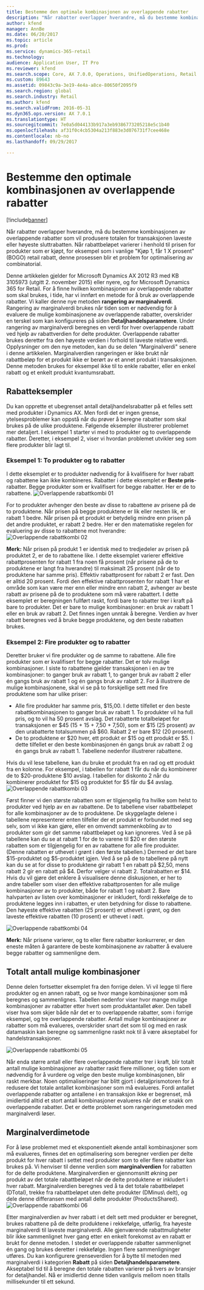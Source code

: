 ```yaml
---
title: Bestemme den optimale kombinasjonen av overlappende rabatter
description: "Når rabatter overlapper hverandre, må du bestemme kombinasjonen av overlappende rabatter som vil produsere totalen for transaksjonen laveste eller høyeste sluttrabatten. Når rabattbeløpet varierer i henhold til prisen for produkter som er kjøpt, for eksempel som i vanlige «Kjøp 1, får 1 X prosent» (BOGO) retail rabatt, blir denne prosessen et problem for kombinatorisk optimalisering."
author: kfend
manager: AnnBe
ms.date: 06/20/2017
ms.topic: article
ms.prod: 
ms.service: dynamics-365-retail
ms.technology: 
audience: Application User, IT Pro
ms.reviewer: kfend
ms.search.scope: Core, AX 7.0.0, Operations, UnifiedOperations, Retail
ms.custom: 89643
ms.assetid: 09843c9a-3e19-4e4a-a8ce-80650f2095f9
ms.search.region: global
ms.search.industry: Retail
ms.author: kfend
ms.search.validFrom: 2016-05-31
ms.dyn365.ops.version: AX 7.0.1
ms.translationtype: HT
ms.sourcegitcommit: 7e0a5d044133b917a3eb9386773205218e5c1b40
ms.openlocfilehash: af31f0c4cb5304a213f883e3d076731f7cee468e
ms.contentlocale: nb-no
ms.lasthandoff: 09/29/2017

---
```


# <a name="determine-the-optimal-combination-of-overlapping-discounts"></a>Bestemme den optimale kombinasjonen av overlappende rabatter

[!include[banner](includes/banner.md)]


Når rabatter overlapper hverandre, må du bestemme kombinasjonen av overlappende rabatter som vil produsere totalen for transaksjonen laveste eller høyeste sluttrabatten. Når rabattbeløpet varierer i henhold til prisen for produkter som er kjøpt, for eksempel som i vanlige "Kjøp 1, får 1 X prosent" (BOGO) retail rabatt, denne prosessen blir et problem for optimalisering av combinatorial.

Denne artikkelen gjelder for Microsoft Dynamics AX 2012 R3 med KB 3105973 (utgitt 2. november 2015) eller nyere, og for Microsoft Dynamics 365 for Retail. For å finne hvilken kombinasjonen av overlappende rabatter som skal brukes, i tide, har vi innført en metode for å bruk av overlappende rabatter. Vi kaller denne nye metoden **rangering av marginalverdi**. Rangering av marginalverdi brukes når tiden som er nødvendig for å evaluere de mulige kombinasjonene av overlappende rabatter, overskrider en terskel som kan konfigureres på siden **Detaljhandelsparametere**. Under rangering av marginalverdi beregnes en verdi for hver overlappende rabatt ved hjelp av rabattverdien for delte produkter. Overlappende rabatter brukes deretter fra den høyeste verdien i forhold til laveste relative verdi. Opplysninger om den nye metoden, kan du se delen "Marginalverdi" senere i denne artikkelen. Marginalverdien rangeringen er ikke brukt når rabattbeløp for et produkt ikke er berørt av et annet produkt i transaksjonen. Denne metoden brukes for eksempel ikke til to enkle rabatter, eller en enkel rabatt og et enkelt produkt kvantumsrabatt.

## <a name="discount-examples"></a>Rabatteksempler
Du kan opprette et ubegrenset antall detaljhandelsrabatter på et felles sett med produkter i Dynamics AX. Men fordi det er ingen grense, ytelsesproblemer kan oppstå når du prøver å beregne rabatter som skal brukes på de ulike produktene. Følgende eksempler illustrerer problemet mer detaljert. I eksempel 1 starter vi med to produkter og to overlappende rabatter. Deretter, i eksempel 2, viser vi hvordan problemet utvikler seg som flere produkter blir lagt til.

### <a name="example-1-two-products-and-two-discounts"></a>Eksempel 1: To produkter og to rabatter

I dette eksemplet er to produkter nødvendig for å kvalifisere for hver rabatt og rabattene kan ikke kombineres. Rabatter i dette eksemplet er **Beste pris**-rabatter. Begge produkter som er kvalifisert for begge rabatter. Her er de to rabattene.
![Overlappende rabattkombi 01](./media/overlapping-discount-combo-01.jpg)

For to produkter avhenger den beste av disse to rabattene av prisene på de to produktene. Når prisen på begge produktene er lik eller nesten lik, er rabatt 1 bedre. Når prisen på et produkt er betydelig mindre enn prisen på det andre produktet, er rabatt 2 bedre. Her er den matematiske regelen for evaluering av disse to rabattene mot hverandre: ![Overlappende rabattkombi 02](./media/overlapping-discount-combo-02.jpg)

**Merk:** Når prisen på produkt 1 er identisk med to tredjedeler av prisen på produktet 2, er de to rabattene like. I dette eksemplet varierer effektive rabattprosenten for rabatt 1 fra noen få prosent (når prisene på de to produktene er langt fra hverandre) til maksimalt 25 prosent (når de to produktene har samme pris). Effektiv rabattprosent for rabatt 2 er fast. Den er alltid 20 prosent. Fordi den effektive rabattprosenten for rabatt 1 har et område som kan være mer enn eller mindre enn rabatt 2, avhenger av beste rabatt av prisene på de to produktene som må være rabattert. I dette eksemplet er beregningen fullført raskt, fordi bare to rabatter trer i kraft på bare to produkter. Det er bare to mulige kombinasjoner: en bruk av rabatt 1 eller en bruk av rabatt 2. Det finnes ingen unntak å beregne. Verdien av hver rabatt beregnes ved å bruke begge produktene, og den beste rabatten brukes.

### <a name="example-2-four-products-and-two-discounts"></a>Eksempel 2: Fire produkter og to rabatter

Deretter bruker vi fire produkter og de samme to rabattene. Alle fire produkter som er kvalifisert for begge rabatter. Det er tolv mulige kombinasjoner. I siste to rabattene gjelder transaksjonen i en av tre kombinasjoner: to ganger bruk av rabatt 1, to ganger bruk av rabatt 2 eller én gangs bruk av rabatt 1 og én gangs bruk av rabatt 2. For å illustrere de mulige kombinasjonene, skal vi se på to forskjellige sett med fire produktene som har ulike priser:

-   Alle fire produkter har samme pris, $15,00. I dette tilfellet er den beste rabattkombinasjonen to ganger bruk av rabatt 1. To produkter vil ha full pris, og to vil ha 50 prosent avslag. Det rabatterte totalbeløpet for transaksjonen er $45 (15 + 15 + 7,50 + 7,50), som er $15 (25 prosent) av den urabatterte totalsummen på $60. Rabatt 2 er bare $12 (20 prosent).
-   De to produktene er $20 hver, ett produkt er $15 og ett produkt er $5. I dette tilfellet er den beste kombinasjonen én gangs bruk av rabatt 2 og én gangs bruk av rabatt 1. Tabellene nedenfor illustrerer rabattene.

Hvis du vil lese tabellene, kan du bruke et produkt fra en rad og ett produkt fra en kolonne. For eksempel, i tabellen for rabatt 1 får du når du kombinerer de to $20-produktene $10 avslag. I tabellen for diskonto 2 når du kombinerer produktet for $15 og produktet for $5 får du $4 avslag.
![Overlappende rabattkombi 03](./media/overlapping-discount-combo-03.jpg)

Først finner vi den største rabatten som er tilgjengelig fra hvilke som helst to produkter ved hjelp av en av rabattene. De to tabellene viser rabattbeløpet for alle kombinasjoner av de to produktene. De skyggelagte delene i tabellene representerer enten tilfeller der et produkt er forbundet med seg selv, som vi ikke kan gjøre, eller en omvendt sammenkobling av to produkter som gir det samme rabattbeløpet og kan ignoreres. Ved å se på tabellene kan du se at rabatt 1 for de to varene til $20 er den største rabatten som er tilgjengelig for en av rabattene for alle fire produkter. (Denne rabatten er uthevet i grønt i den første tabellen.) Dermed er det bare $15-produktet og $5-produktet igjen. Ved å se på de to tabellene på nytt kan du se at for disse to produktene gir rabatt 1 en rabatt på $2,50, mens rabatt 2 gir en rabatt på $4. Derfor velger vi rabatt 2. Totalrabatten er $14. Hvis du vil gjøre det enklere å visualisere denne diskusjonen, er her to andre tabeller som viser den effektive rabattprosenten for alle mulige kombinasjoner av to produkter, både for rabatt 1 og rabatt 2. Bare halvparten av listen over kombinasjoner er inkludert, fordi rekkefølge de to produktene legges inn i rabatten, er uten betydning for disse to rabattene. Den høyeste effektive rabatten (25 prosent) er uthevet i grønt, og den laveste effektive rabatten (10 prosent) er uthevet i rødt. 

![Overlappende rabattkombi 04](./media/overlapping-discount-combo-04.jpg)

**Merk:** Når prisene varierer, og to eller flere rabatter konkurrerer, er den eneste måten å garantere de beste kombinasjonene av rabatter å evaluere begge rabatter og sammenligne dem.

## <a name="total-possible-combinations"></a>Totalt antall mulige kombinasjoner
Denne delen fortsetter eksemplet fra den forrige delen. Vi vil legge til flere produkter og en annen rabatt, og se hvor mange kombinasjoner som må beregnes og sammenlignes. Tabellen nedenfor viser hvor mange mulige kombinasjoner av rabatter etter hvert som produktantallet øker. Den tabell viser hva som skjer både når det er to overlappende rabatter, som i forrige eksempel, og tre overlappende rabatter. Antall mulige kombinasjoner av rabatter som må evalueres, overskrider snart det som til og med en rask datamaskin kan beregne og sammenligne raskt nok til å være akseptabel for handelstransaksjoner.

![Overlappende rabattkombi 05](./media/overlapping-discount-combo-05.jpg)

Når enda større antall eller flere overlappende rabatter trer i kraft, blir totalt antall mulige kombinasjoner av rabatter raskt flere millioner, og tiden som er nødvendig for å vurdere og velge den beste mulige kombinasjonen, blir raskt merkbar. Noen optimaliseringer har blitt gjort i detaljprismotoren for å redusere det totale antallet kombinasjoner som må evalueres. Fordi antallet overlappende rabatter og antallene i en transaksjon ikke er begrenset, må imidlertid alltid et stort antall kombinasjoner evalueres når det er snakk om overlappende rabatter. Det er dette problemet som rangeringsmetoden med marginalverdi løser.

## <a name="marginal-value-method"></a>Marginalverdimetode
For å løse problemet med et eksponentielt økende antall kombinasjoner som må evalueres, finnes det en optimalisering som beregner verdien per delte produkt for hver rabatt i settet med produkter som to eller flere rabatter kan brukes på. Vi henviser til denne verdien som **marginalverdien** for rabatten for de delte produktene. Marginalverdien er gjennomsnitt økning per produkt av det totale rabattbeløpet når de delte produktene er inkludert i hver rabatt. Marginalverdien beregnes ved å ta det totale rabattbeløpet (DTotal), trekke fra rabattbeløpet uten delte produkter (DMinus\\ delt), og dele denne differansen med antall delte produkter (ProductsShared). 
![Overlappende rabattkombi 06](./media/overlapping-discount-combo-06.jpg)

Etter marginalverdien av hver rabatt i et delt sett med produkter er beregnet, brukes rabattene på de delte produktene i rekkefølge, utførlig, fra høyeste marginalverdi til laveste marginalverdi. Alle gjenværende rabattmuligheter blir ikke sammenlignet hver gang etter en enkelt forekomst av en rabatt er brukt for denne metoden. I stedet er overlappende rabatter sammenlignet én gang og brukes deretter i rekkefølge. Ingen flere sammenligninger utføres. Du kan konfigurere grenseverdien for å bytte til metoden med marginalverdi i kategorien **Rabatt** på siden **Detaljhandelsparametere**. Akseptabel tid til å beregne den totale rabatten varierer på tvers av bransjer for detaljhandel. Nå er imidlertid denne tiden vanligvis mellom noen titalls millisekunder til ett sekund.




